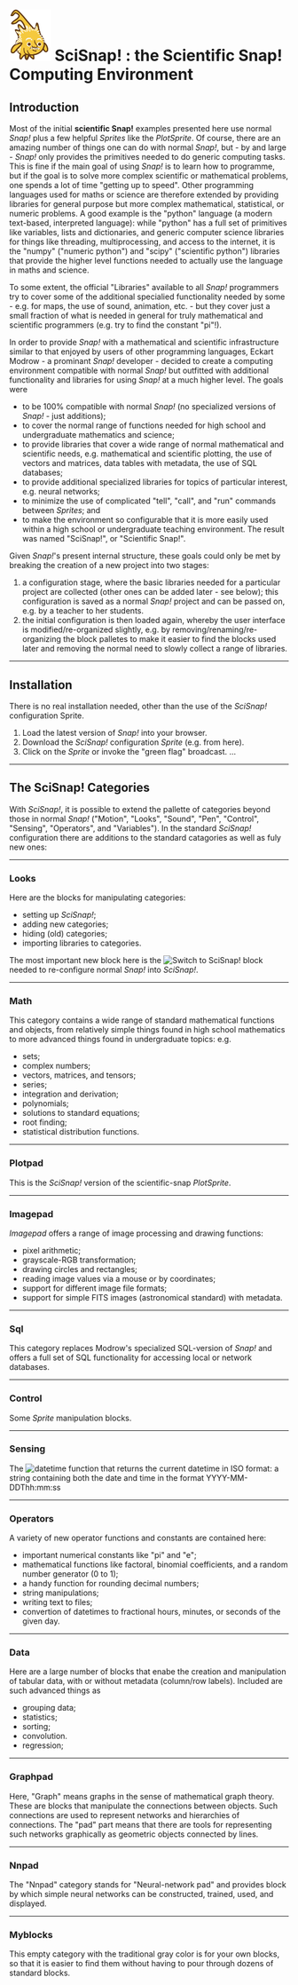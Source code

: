 # <img alt="scientific-snap icon" src="./images/einstein_snap.png" width="75"/> SciSnap! : the Scientific Snap! Computing Environment

## Introduction

Most of the initial **scientific Snap!** examples presented here use normal *Snap!* plus a few helpful *Sprites* like the *PlotSprite*.
Of course, there are an amazing number of things one can do with normal *Snap!*, but - by and large - *Snap!* only provides the primitives needed to do generic computing tasks.
This is fine if the main goal of using *Snap!* is to learn how to programme, but if the goal is to solve more complex scientific or mathematical problems, one spends a lot of time "getting up to speed".
Other programming languages used for maths or science are therefore extended by providing libraries for general purpose but more complex mathematical, statistical, or numeric problems.
A good example is the "python" language (a modern text-based, interpreted language): while "python" has a full set of primitives like variables, lists and dictionaries, and generic computer science libraries for things like threading, multiprocessing, and access to the internet, it is the "numpy" ("numeric python") and "scipy" ("scientific python") libraries that provide the higher level functions needed to actually use the language in maths and science.

To some extent, the official "Libraries" available to all *Snap!* programmers try to cover some of the additional specialied functionality needed by some - e.g. for maps, the use of sound, animation, etc. - but they cover just a small fraction of what is needed in general for truly mathematical and scientific programmers (e.g. try to find the constant "pi"!).

In order to provide *Snap!* with a mathematical and scientific infrastructure similar to that enjoyed by users of other programming languages, Eckart Modrow - a prominant *Snap!* developer - decided to create a computing environment compatible with normal *Snap!* but outfitted with additional functionality and libraries for using *Snap!* at a much higher level.
The goals were
- to be 100% compatible with normal *Snap!* (no specialized versions of *Snap!* - just additions);
- to cover the normal range of functions needed for high school and undergraduate mathematics and science;
- to provide libraries that cover a wide range of normal mathematical and scientific needs, e.g. mathematical and scientific plotting, the use of vectors and matrices, data tables with metadata, the use of SQL databases;
- to provide additional specialized libraries for topics of particular interest, e.g. neural networks;
- to minimize the use of complicated "tell", "call", and "run" commands between *Sprites*; and
- to make the environment so configurable that it is more easily used within a high school or undergraduate teaching environment.
The result was named "SciSnap!", or "Scientific Snap!".

Given *Snap!*'s present internal structure, these goals could only be met by breaking the creation of a new project into two stages:
1. a configuration stage, where the basic libraries needed for a particular project are collected (other ones can be added later - see below); this configuration is saved as a normal *Snap!* project and can be passed on, e.g. by a teacher to her students.
2. the initial configuration is then loaded again, whereby the user interface is modified/re-organized slightly, e.g. by removing/renaming/re-organizing the block palletes to make it easier to find the blocks used later and removing the normal need to slowly collect a range of libraries.

---

## Installation

There is no real installation needed, other than the use of the *SciSnap!* configuration Sprite.
1. Load the latest version of *Snap!* into your browser.
2. Download the *SciSnap!* configuration *Sprite* (e.g. from here).
3. Click on the *Sprite* or invoke the "green flag" broadcast.
...


---

## The SciSnap! Categories

With *SciSnap!*, it is possible to extend the pallette of categories beyond those in normal *Snap!* ("Motion", "Looks", "Sound", "Pen", "Control", "Sensing", "Operators", and "Variables").
In the standard *SciSnap!* configuration there are additions to the standard catagories as well as fuly new ones:


---

### Looks

Here are the blocks for manipulating categories:
- setting up *SciSnap!*;
- adding new categories;
- hiding (old) categories;
- importing libraries to categories.

The most important new block here is the ![Switch to SciSnap!](./images/Switch_to_SciSnap.png) block needed to re-configure normal *Snap!* into *SciSnap!*.


---

### Math

This category contains a wide range of standard mathematical functions and objects, from relatively simple things found in high school mathematics to more advanced things found in undergraduate topics: e.g.
- sets;
- complex numbers;
- vectors, matrices, and tensors;
- series;
- integration and derivation;
- polynomials;
- solutions to standard equations;
- root finding;
- statistical distribution functions.

---

### Plotpad

This is the *SciSnap!* version of the scientific-snap *PlotSprite*.

---

### Imagepad

*Imagepad* offers a range of image processing and drawing functions:
- pixel arithmetic;
- grayscale-RGB transformation;
- drawing circles and rectangles;
- reading image values via a mouse or by coordinates;
- support for different image file formats;
- support for simple FITS images (astronomical standard) with metadata.

---

### Sql

This category replaces Modrow's specialized SQL-version of *Snap!* and offers a full set of SQL functionality for accessing local or network databases.

---

### Control

Some *Sprite* manipulation blocks.

---

### Sensing

The ![datetime](../images/datetime.png) function that returns the current datetime in ISO format: a string containing both the date and time in the format YYYY-MM-DDThh:mm:ss

---

### Operators

A variety of new operator functions and constants are contained here:
- important numerical constants like "pi" and "e";
- mathematical functions like factoral, binomial coefficients, and a random number generator (0 to 1);
- a handy function for rounding decimal numbers;
- string manipulations;
- writing text to files;
- convertion of datetimes to fractional hours, minutes, or seconds of the given day.

---

### Data

Here are a large number of blocks that enabe the creation and manipulation of tabular data, with or without metadata (column/row labels).
Included are such advanced things as 
- grouping data;
- statistics;
- sorting;
- convolution.
- regression;

---

### Graphpad

Here, "Graph" means graphs in the sense of mathematical graph theory.
These are blocks that manipulate the connections between objects.
Such connections are used to represent networks and  hierarchies of connections.
The "pad" part means that there are tools for representing such networks graphically as
geometric objects connected by lines.

---

### Nnpad

The "Nnpad" category stands for "Neural-network pad" and provides block by which simple neural networks can be constructed, trained, used, and displayed.

---

### Myblocks

This empty category with the traditional gray color is for your own blocks, so that it is easier to find them without having to pour through dozens of standard blocks.


